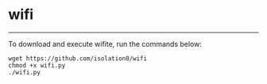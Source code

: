 # wifi


---------

To download and execute wifite, run the commands below:

`wget https://github.com/isolation0/wifi`  
`chmod +x wifi.py`  
`./wifi.py`  
